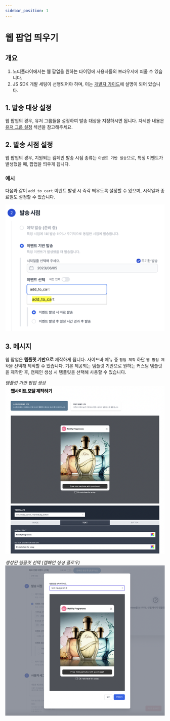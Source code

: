 ```yaml
---
sidebar_position: 1
---
```


# 웹 팝업 띄우기

## 개요

1. 노티플라이에서는 웹 팝업을 원하는 타이밍에 사용자들의 브라우저에 띄울 수 있습니다.
2. JS SDK 개발 세팅이 선행되어야 하며, 이는 [개발자 가이드](https://docs.notifly.tech/ko/developer-guide/client-sdk/javascript-sdk)에 설명이 되어 있습니다.

## 1. 발송 대상 설정

웹 팝업의 경우, 유저 그룹들을 설정하여 발송 대상을 지정하시면 됩니다.
자세한 내용은 [유저 그룹 설정](/ko/user-guide/campaigns/campaign-segments/segment#user-group-setup) 섹션을 참고해주세요.

## 2. 발송 시점 설정

웹 팝업의 경우, 지원되는 캠페인 발송 시점 종류는 `이벤트 기반 발송`으로, 특정 이벤트가 발생했을 때, 팝업을 띄우게 됩니다.

### 예시

다음과 같이 `add_to_cart` 이벤트 발생 시 즉각 띄우도록 설정할 수 있으며, 시작일과 종료일도 설정할 수 있습니다.

![Web message timing settings](./img/web_message_timing.png)

## 3. 메시지

웹 팝업은 **템플릿 기반으로** 제작하게 됩니다. 사이드바 메뉴 중 `팝업 제작` 하단 `웹 팝업 제작`을 선택해 제작할 수 있습니다. 기본 제공되는 템플릿 기반으로 원하는 커스텀 템플릿을 제작한 후, 캠페인 생성 시 템플릿을 선택해 사용할 수 있습니다.

_템플릿 기반 팝업 생성_
![Web message template creation](./img/web_message_template_creation.png)

_생성된 템플릿 선택 (캠페인 생성 플로우)_
![Web message template selection](./img/web_message_template_selection.png)
